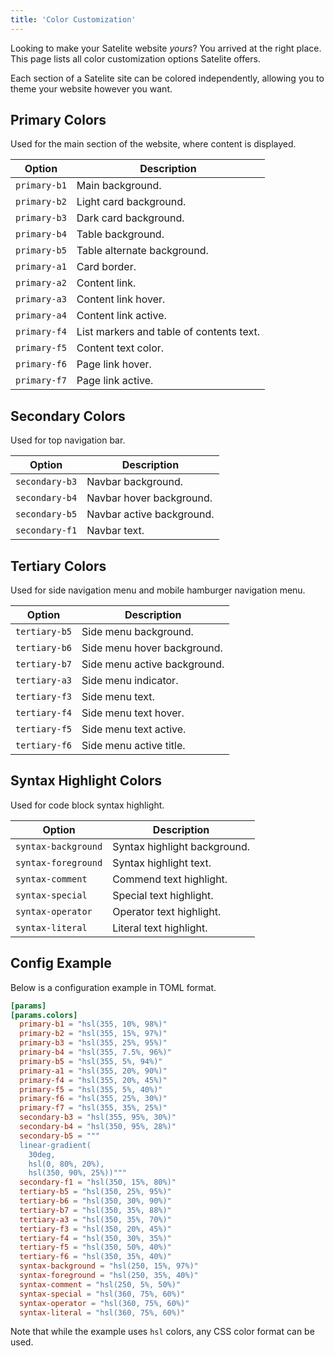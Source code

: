 ```yaml
---
title: 'Color Customization'
---
```


Looking to make your Satelite website _yours_?
You arrived at the right place.
This page lists all color customization options Satelite offers.

Each section of a Satelite site can be colored independently, allowing you to
theme your website however you want.

## Primary Colors

Used for the main section of the website, where content is displayed.

| Option       | Description                              |
| ------------ | ---------------------------------------- |
| `primary-b1` | Main background.                         |
| `primary-b2` | Light card background.                   |
| `primary-b3` | Dark card background.                    |
| `primary-b4` | Table background.                        |
| `primary-b5` | Table alternate background.              |
| `primary-a1` | Card border.                             |
| `primary-a2` | Content link.                            |
| `primary-a3` | Content link hover.                      |
| `primary-a4` | Content link active.                     |
| `primary-f4` | List markers and table of contents text. |
| `primary-f5` | Content text color.                      |
| `primary-f6` | Page link hover.                         |
| `primary-f7` | Page link active.                        |

## Secondary Colors

Used for top navigation bar.

| Option         | Description               |
| -------------- | ------------------------- |
| `secondary-b3` | Navbar background.        |
| `secondary-b4` | Navbar hover background.  |
| `secondary-b5` | Navbar active background. |
| `secondary-f1` | Navbar text.              |

## Tertiary Colors

Used for side navigation menu and mobile hamburger navigation menu.

| Option        | Description                  |
| ------------- | ---------------------------- |
| `tertiary-b5` | Side menu background.        |
| `tertiary-b6` | Side menu hover background.  |
| `tertiary-b7` | Side menu active background. |
| `tertiary-a3` | Side menu indicator.         |
| `tertiary-f3` | Side menu text.              |
| `tertiary-f4` | Side menu text hover.        |
| `tertiary-f5` | Side menu text active.       |
| `tertiary-f6` | Side menu active title.      |

## Syntax Highlight Colors

Used for code block syntax highlight.

| Option              | Description                  |
| ------------------- | ---------------------------- |
| `syntax-background` | Syntax highlight background. |
| `syntax-foreground` | Syntax highlight text.       |
| `syntax-comment`    | Commend text highlight.      |
| `syntax-special`    | Special text highlight.      |
| `syntax-operator`   | Operator text highlight.     |
| `syntax-literal`    | Literal text highlight.      |

## Config Example

Below is a configuration example in TOML format.

```toml
[params]
[params.colors]
  primary-b1 = "hsl(355, 10%, 98%)"
  primary-b2 = "hsl(355, 15%, 97%)"
  primary-b3 = "hsl(355, 25%, 95%)"
  primary-b4 = "hsl(355, 7.5%, 96%)"
  primary-b5 = "hsl(355, 5%, 94%)"
  primary-a1 = "hsl(355, 20%, 90%)"
  primary-f4 = "hsl(355, 20%, 45%)"
  primary-f5 = "hsl(355, 5%, 40%)"
  primary-f6 = "hsl(355, 25%, 30%)"
  primary-f7 = "hsl(355, 35%, 25%)"
  secondary-b3 = "hsl(355, 95%, 30%)"
  secondary-b4 = "hsl(350, 95%, 28%)"
  secondary-b5 = """
  linear-gradient(
    30deg,
    hsl(0, 80%, 20%),
    hsl(350, 90%, 25%))"""
  secondary-f1 = "hsl(350, 15%, 80%)"
  tertiary-b5 = "hsl(350, 25%, 95%)"
  tertiary-b6 = "hsl(350, 30%, 90%)"
  tertiary-b7 = "hsl(350, 35%, 88%)"
  tertiary-a3 = "hsl(350, 35%, 70%)"
  tertiary-f3 = "hsl(350, 20%, 45%)"
  tertiary-f4 = "hsl(350, 30%, 35%)"
  tertiary-f5 = "hsl(350, 50%, 40%)"
  tertiary-f6 = "hsl(350, 35%, 40%)"
  syntax-background = "hsl(250, 15%, 97%)"
  syntax-foreground = "hsl(250, 35%, 40%)"
  syntax-comment = "hsl(250, 5%, 50%)"
  syntax-special = "hsl(360, 75%, 60%)"
  syntax-operator = "hsl(360, 75%, 60%)"
  syntax-literal = "hsl(360, 75%, 60%)"
```

Note that while the example uses `hsl` colors, any CSS color format can be used.

